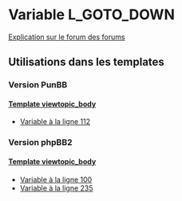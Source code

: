 # Variable L_GOTO_DOWN
[Explication sur le forum des forums](http://forum.forumactif.com/t294113-listing-des-variables#L_GOTO_DOWN)

## Utilisations dans les templates

### Version PunBB

#### [Template viewtopic_body](punbb/viewtopic_body.md)
* [Variable à la ligne 112](../punbb/viewtopic_body.tpl#L112)

### Version phpBB2

#### [Template viewtopic_body](subsilver/viewtopic_body.md)
* [Variable à la ligne 100](../subsilver/viewtopic_body.tpl#L100)
* [Variable à la ligne 235](../subsilver/viewtopic_body.tpl#L235)